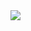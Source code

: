 <img src="https://capsule-render.vercel.app/api?type=waving&color=0:cd4242,100:282727&section=header&text=JINI%20Land&fontSize=90" />

<!--
**Jiniini/Jiniini** is a ✨ _special_ ✨ repository because its `README.md` (this file) appears on your GitHub profile.

Here are some ideas to get you started:

- 🔭 I’m currently working on ...
- 🌱 I’m currently learning ...
- 👯 I’m looking to collaborate on ...
- 🤔 I’m looking for help with ...
- 💬 Ask me about ...
- 📫 How to reach me: ...
- 😄 Pronouns: ...
- ⚡ Fun fact: ...
-->
